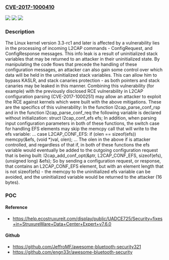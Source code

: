 ### [CVE-2017-1000410](https://cve.mitre.org/cgi-bin/cvename.cgi?name=CVE-2017-1000410)
![](https://img.shields.io/static/v1?label=Product&message=n%2Fa&color=blue)
![](https://img.shields.io/static/v1?label=Version&message=n%2Fa&color=blue)
![](https://img.shields.io/static/v1?label=Vulnerability&message=n%2Fa&color=brighgreen)

### Description

The Linux kernel version 3.3-rc1 and later is affected by a vulnerability lies in the processing of incoming L2CAP commands - ConfigRequest, and ConfigResponse messages. This info leak is a result of uninitialized stack variables that may be returned to an attacker in their uninitialized state. By manipulating the code flows that precede the handling of these configuration messages, an attacker can also gain some control over which data will be held in the uninitialized stack variables. This can allow him to bypass KASLR, and stack canaries protection - as both pointers and stack canaries may be leaked in this manner. Combining this vulnerability (for example) with the previously disclosed RCE vulnerability in L2CAP configuration parsing (CVE-2017-1000251) may allow an attacker to exploit the RCE against kernels which were built with the above mitigations. These are the specifics of this vulnerability: In the function l2cap_parse_conf_rsp and in the function l2cap_parse_conf_req the following variable is declared without initialization: struct l2cap_conf_efs efs; In addition, when parsing input configuration parameters in both of these functions, the switch case for handling EFS elements may skip the memcpy call that will write to the efs variable: ... case L2CAP_CONF_EFS: if (olen == sizeof(efs)) memcpy(&efs, (void *)val, olen); ... The olen in the above if is attacker controlled, and regardless of that if, in both of these functions the efs variable would eventually be added to the outgoing configuration request that is being built: l2cap_add_conf_opt(&ptr, L2CAP_CONF_EFS, sizeof(efs), (unsigned long) &efs); So by sending a configuration request, or response, that contains an L2CAP_CONF_EFS element, but with an element length that is not sizeof(efs) - the memcpy to the uninitialized efs variable can be avoided, and the uninitialized variable would be returned to the attacker (16 bytes).

### POC

#### Reference
- https://help.ecostruxureit.com/display/public/UADCE725/Security+fixes+in+StruxureWare+Data+Center+Expert+v7.6.0

#### Github
- https://github.com/JeffroMF/awesome-bluetooth-security321
- https://github.com/engn33r/awesome-bluetooth-security

